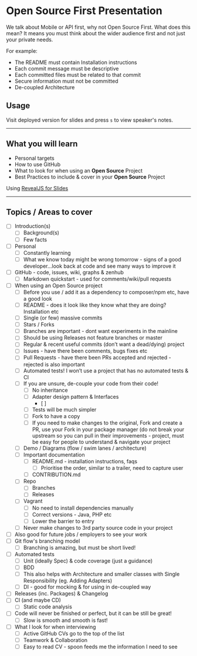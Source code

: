 # Open Source First Presentation

We talk about Mobile or API first, why not Open Source First. What does this mean? It means you must think about the wider audience first and not just your private needs.

For example:
* The README must contain Installation instructions
* Each commit message must be descriptive
* Each committed files must be related to that commit
* Secure information must not be committed 
* De-coupled Architecture

## Usage

Visit deployed version for slides and press `s` to view speaker's notes.

---

## What you will learn

* Personal targets
* How to use GitHub
* What to look for when using an **Open Source** Project
* Best Practices to include & cover in your **Open Source** Project


Using [RevealJS for Slides](https://github.com/hakimel/reveal.js)

---

## Topics /  Areas to cover

- [ ] Introduction(s)
    - [ ] Background(s)
    - [ ] Few facts
- [ ] Personal
    - [ ] Constantly learning
    - [ ] What we know today might be wrong tomorrow - signs of a good developer...look back at code and see many ways to improve it
- [ ] GitHub - code, issues, wiki, graphs & zenhub
    - [ ] Markdown quickstart - used for comments/wiki/pull requests
- [ ] When using an Open Source project
    - [ ] Before you use / add it as a dependency to composer/npm etc, have a good look
    - [ ] README - does it look like they know what they are doing? Installation etc
    - [ ] Single (or few) massive commits
    - [ ] Stars / Forks
    - [ ] Branches are important - dont want experiments in the mainline
    - [ ] Should be using Releases not feature branches or master
    - [ ] Regular & recent useful commits (don’t want a dead/dying) project
    - [ ] Issues - have there been comments, bugs fixes etc
    - [ ] Pull Requests - have there been PRs accepted and rejected - rejected is also important
    - [ ] Automated tests! I won’t use a project that has no automated tests & CI
    - [ ] If you are unsure, de-couple your code from their code!
        - [ ] No inheritance
        - [ ] Adapter design pattern & Interfaces
            - [ ] 
        - [ ] Tests will be much simpler
        - [ ] Fork to have a copy
        - [ ] If you need to make changes to the original, Fork and create a PR, use your Fork in your package manager (do not break your upstream so you can pull in their improvements - project, must be easy for people to understand & navigate your project
    - [ ] Demo / Diagrams (flow / swim lanes / architecture)
    - [ ] Important documentation
        - [ ] README.md - installation instructions, faqs
            - [ ] Prioritise the order, similar to a trailer, need to capture user
        - [ ] CONTRIBUTION.md
    - [ ] Repo
        - [ ] Branches
        - [ ] Releases
    - [ ] Vagrant
        - [ ] No need to install dependencies manually
        - [ ] Correct versions - Java, PHP etc
        - [ ] Lower the barrier to entry
    - [ ] Never make changes to 3rd party source code in your project 
- [ ] Also good for future jobs / employers to see your work
- [ ] Git flow's branching model
    - [ ] Branching is amazing, but must be short lived!
- [ ] Automated tests
    - [ ] Unit (ideally Spec) & code coverage (just a guidance)
    - [ ] BDD
    - [ ] This also helps with Architecture and smaller classes with Single Responsibility (eg. Adding Adapters)
    - [ ] DI - good for mocking & for using in de-coupled way
- [ ] Releases (inc. Packages) & Changelog
- [ ] CI (and maybe CD)
    - [ ] Static code analysis
- [ ] Code will never be finished or perfect, but it can be still be great!
    - [ ] Slow is smooth and smooth is fast!
- [ ] What I look for when interviewing
    - [ ] Active GitHub CVs go to the top of the list
    - [ ] Teamwork & Collaboration
    - [ ] Easy to read CV - spoon feeds me the information I need to see
